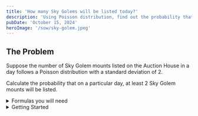 ```yaml
---
title: 'How many Sky Golems will be listed today?'
description: 'Using Poisson distribution, find out the probability that X amount of Sky Golems will be listed today.'
pubDate: 'October 15, 2024'
heroImage: '/sow/sky-golem.jpeg'
---
```


## The Problem
Suppose the number of Sky Golem mounts listed on the Auction House in a day follows a Poisson distribution with a standard deviation of 2.

Calculate the probability that on a particular day, at least 2 Sky Golem mounts will be listed.

<details>
<summary>Formulas you will need</summary>

**Mean**: $\lambda=\sigma^2$  
**Standard Deviation**: $\sigma=\sqrt{\lambda}$  
**Poisson Probability Formula**: $P(X=k)=\frac{\lambda^ke^{-\lambda}}{k!}$
</details>
<details>
<summary>Getting Started</summary>
</details>